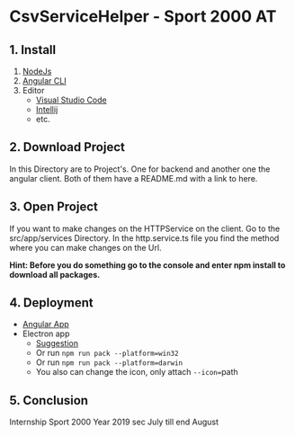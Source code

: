 # CsvServiceHelper - Sport 2000 AT
## 1. Install
  1. [NodeJs](https://nodejs.org/en/)
  2. [Angular CLI](https://cli.angular.io/)
  3. Editor
     * [Visual Studio Code](https://code.visualstudio.com/)
     * [Intellij](https://www.jetbrains.com/idea/)
     * etc.

## 2. Download Project
In this Directory are to Project's. One for backend and another one the angular client.
Both of them have a README.md with a link to here.

## 3. Open Project
If you want to make changes on the HTTPService on the client. Go to the src/app/services Directory.
In the http.service.ts file you find the method where you can make changes on the Url.

**Hint: Before you do something go to the console and enter npm install to download all packages.**

## 4. Deployment
  * [Angular App](https://angular.io/guide/deployment)
  * Electron app 
    * [Suggestion](http://mylifeforthecode.com/using-electron-packager-to-package-an-electron-app/)
    * Or run `npm run pack --platform=win32`
    * Or run `npm run pack --platform=darwin`
    * You also can change the icon, only attach `--icon=`path

## 5. Conclusion
Internship Sport 2000
Year 2019 sec July till end August
